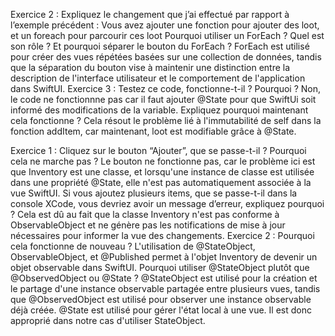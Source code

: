 Exercice 2 :
Expliquez le changement que j’ai effectué par rapport à l’exemple précédent :
Vous avez ajouter une fonction pour ajouter des loot, et un foreach pour parcourir ces loot
Pourquoi utiliser un ForEach ? Quel est son rôle ? Et pourquoi séparer le bouton du ForEach ?
ForEach est utilisé pour créer des vues répétées basées sur une collection de données, tandis que la séparation du bouton vise à maintenir une distinction entre la description de l'interface utilisateur et le comportement de l'application dans SwiftUI.
Exercice 3 :
Testez ce code, fonctionne-t-il ? Pourquoi ?
Non, le code ne fonctionnne pas car il faut ajouter @State pour que SwiftUi soit informé des modifications de la variable.
Expliquez pourquoi maintenant cela fonctionne ?
Cela résout le problème lié à l'immutabilité de self dans la fonction addItem, car maintenant, loot est modifiable grâce à @State.

Exercice 1 :
Cliquez sur le bouton “Ajouter”, que se passe-t-il ? Pourquoi cela ne marche pas ?
Le bouton ne fonctionne pas, car le problème ici est que Inventory est une classe, et lorsqu'une instance de classe est utilisée dans une propriété @State, elle n'est pas automatiquement associée à la vue SwiftUI. 
Si vous ajoutez plusieurs items, que se passe-t-il dans la console XCode, vous devriez avoir un message d’erreur, expliquez pourquoi ?
Cela est dû au fait que la classe Inventory n'est pas conforme à ObservableObject et ne génère pas les notifications de mise à jour nécessaires pour informer la vue des changements.
Exercice 2 :
Pourquoi cela fonctionne de nouveau ?
L'utilisation de @StateObject, ObservableObject, et @Published permet à l'objet Inventory de devenir un objet observable dans SwiftUI.
Pourquoi utiliser @StateObject plutôt que @ObservedObject ou @State ?
@StateObject est utilisé pour la création et le partage d'une instance observable partagée entre plusieurs vues, tandis que @ObservedObject est utilisé pour observer une instance observable déjà créée. @State est utilisé pour gérer l'état local à une vue.
Il est donc approprié dans notre cas d'utiliser StateObject.